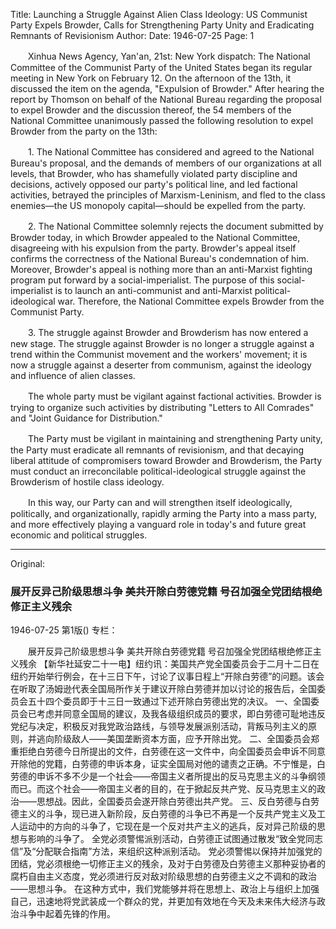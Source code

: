 Title: Launching a Struggle Against Alien Class Ideology: US Communist Party Expels Browder, Calls for Strengthening Party Unity and Eradicating Remnants of Revisionism
Author:
Date: 1946-07-25
Page: 1

　　Xinhua News Agency, Yan'an, 21st: New York dispatch: The National Committee of the Communist Party of the United States began its regular meeting in New York on February 12. On the afternoon of the 13th, it discussed the item on the agenda, "Expulsion of Browder." After hearing the report by Thomson on behalf of the National Bureau regarding the proposal to expel Browder and the discussion thereof, the 54 members of the National Committee unanimously passed the following resolution to expel Browder from the party on the 13th:

　　1. The National Committee has considered and agreed to the National Bureau's proposal, and the demands of members of our organizations at all levels, that Browder, who has shamefully violated party discipline and decisions, actively opposed our party's political line, and led factional activities, betrayed the principles of Marxism-Leninism, and fled to the class enemies—the US monopoly capital—should be expelled from the party.

　　2. The National Committee solemnly rejects the document submitted by Browder today, in which Browder appealed to the National Committee, disagreeing with his expulsion from the party. Browder's appeal itself confirms the correctness of the National Bureau's condemnation of him. Moreover, Browder's appeal is nothing more than an anti-Marxist fighting program put forward by a social-imperialist. The purpose of this social-imperialist is to launch an anti-communist and anti-Marxist political-ideological war. Therefore, the National Committee expels Browder from the Communist Party.

　　3. The struggle against Browder and Browderism has now entered a new stage. The struggle against Browder is no longer a struggle against a trend within the Communist movement and the workers' movement; it is now a struggle against a deserter from communism, against the ideology and influence of alien classes.

　　The whole party must be vigilant against factional activities. Browder is trying to organize such activities by distributing "Letters to All Comrades" and "Joint Guidance for Distribution."

　　The Party must be vigilant in maintaining and strengthening Party unity, the Party must eradicate all remnants of revisionism, and that decaying liberal attitude of compromisers toward Browder and Browderism, the Party must conduct an irreconcilable political-ideological struggle against the Browderism of hostile class ideology.

　　In this way, our Party can and will strengthen itself ideologically, politically, and organizationally, rapidly arming the Party into a mass party, and more effectively playing a vanguard role in today's and future great economic and political struggles.



<hr /> 

Original: 


### 展开反异己阶级思想斗争  美共开除白劳德党籍  号召加强全党团结根绝修正主义残余

1946-07-25
第1版()
专栏：

　　展开反异己阶级思想斗争
    美共开除白劳德党籍
    号召加强全党团结根绝修正主义残余
    【新华社延安二十一电】纽约讯：美国共产党全国委员会于二月十二日在纽约开始举行例会，在十三日下午，讨论了议事日程上“开除白劳德”的问题。该会在听取了汤姆逊代表全国局所作关于建议开除白劳德并加以讨论的报告后，全国委员会五十四个委员即于十三日一致通过下述开除白劳德出党的决议。
    一、全国委员会已考虑并同意全国局的建议，及我各级组织成员的要求，即白劳德可耻地违反党纪与决定，积极反对我党政治路线，与领导发展派别活动，背叛马列主义的原则，并逃向阶级敌人——美国垄断资本方面，应予开除出党。
    二、全国委员会郑重拒绝白劳德今日所提出的文件，白劳德在这一文件中，向全国委员会申诉不同意开除他的党籍，白劳德的申诉本身，证实全国局对他的谴责之正确。不宁惟是，白劳德的申诉不多不少是一个社会——帝国主义者所提出的反马克思主义的斗争纲领而已。而这个社会——帝国主义者的目的，在于掀起反共产党、反马克思主义的政治——思想战。因此，全国委员会遂开除白劳德出共产党。
    三、反白劳德与白劳德主义的斗争，现已进入新阶段，反白劳德的斗争已不再是一个反共产党主义及工人运动中的方向的斗争了，它现在是一个反对共产主义的逃兵，反对异己阶级的思想与影响的斗争了。
    全党必须警惕派别活动，白劳德正试图通过散发“致全党同志信”及“分配联合指南”方法，来组织这种派别活动。
    党必须警惕以保持并加强党的团结，党必须根绝一切修正主义的残余，及对于白劳德及白劳德主义那种妥协者的腐朽自由主义态度，党必须进行反对敌对阶级思想的白劳德主义之不调和的政治——思想斗争。
    在这种方式中，我们党能够并将在思想上、政治上与组织上加强自己，迅速地将党武装成一个群众的党，并更加有效地在今天及未来伟大经济与政治斗争中起着先锋的作用。
